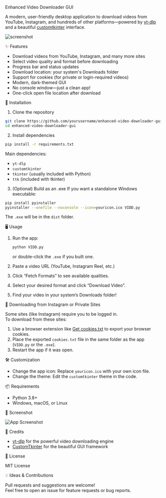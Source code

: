  Enhanced Video Downloader GUI

A modern, user-friendly desktop application to download videos from YouTube, Instagram, and hundreds of other platforms—powered by [yt-dlp](https://github.com/yt-dlp/yt-dlp) and a beautiful [customtkinter](https://github.com/TomSchimansky/CustomTkinter) interface.

![screenshot](screenshot.png) <!-- Add a screenshot if you have one! -->



 ✨ Features

- Download videos from YouTube, Instagram, and many more sites
- Select video quality and format before downloading
- Progress bar and status updates
- Download location: your system's Downloads folder
- Support for cookies (for private or login-required videos)
- Modern, dark-themed GUI
- No console window—just a clean app!
- One-click open file location after download



 🚀 Installation

 1. Clone the repository
```sh
git clone https://github.com/yourusername/enhanced-video-downloader-gui.git
cd enhanced-video-downloader-gui
```

 2. Install dependencies
```sh
pip install -r requirements.txt
```
Main dependencies:
- `yt-dlp`
- `customtkinter`
- `tkinter` (usually included with Python)
- `ttk` (included with tkinter)

 3. (Optional) Build as an .exe
If you want a standalone Windows executable:
```sh
pip install pyinstaller
pyinstaller --onefile --noconsole --icon=youricon.ico VIDD.py
```
The `.exe` will be in the `dist` folder.



 🖥️ Usage

1. Run the app:
   ```sh
   python VIDD.py
   ```
   or double-click the `.exe` if you built one.

2. Paste a video URL (YouTube, Instagram Reel, etc.)  
3. Click “Fetch Formats” to see available qualities.
4. Select your desired format and click “Download Video”.
5. Find your video in your system’s Downloads folder!



 🔑 Downloading from Instagram or Private Sites

Some sites (like Instagram) require you to be logged in.  
To download from these sites:
1. Use a browser extension like [Get cookies.txt](https://chrome.google.com/webstore/detail/get-cookiestxt/) to export your browser cookies.
2. Place the exported `cookies.txt` file in the same folder as the app (`VIDD.py` or the `.exe`).
3. Restart the app if it was open.



 🛠️ Customization

- Change the app icon: Replace `youricon.ico` with your own icon file.
- Change the theme: Edit the `customtkinter` theme in the code.



 📦 Requirements

- Python 3.8+
- Windows, macOS, or Linux



 📸 Screenshot

<!-- Add a screenshot of your app here! -->
![App Screenshot](screenshot.png)



 🤝 Credits

- [yt-dlp](https://github.com/yt-dlp/yt-dlp) for the powerful video downloading engine
- [CustomTkinter](https://github.com/TomSchimansky/CustomTkinter) for the beautiful GUI framework



 📄 License

MIT License



 💡 Ideas & Contributions

Pull requests and suggestions are welcome!  
Feel free to open an issue for feature requests or bug reports.


